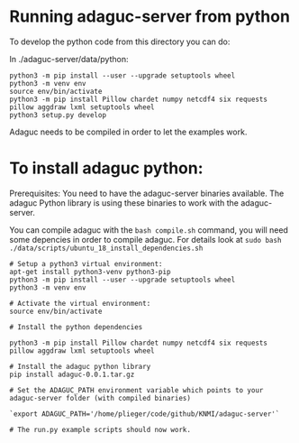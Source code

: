# Running adaguc-server from python


To develop the python code from this directory you can do:

In ./adaguc-server/data/python:
```
python3 -m pip install --user --upgrade setuptools wheel
python3 -m venv env
source env/bin/activate
python3 -m pip install Pillow chardet numpy netcdf4 six requests pillow aggdraw lxml setuptools wheel
python3 setup.py develop
```

Adaguc needs to be compiled in order to let the examples work.


# To install adaguc python:

Prerequisites: You need to have the adaguc-server binaries available. The adaguc Python library is using these binaries to work with the adaguc-server.  

You can compile adaguc with the `bash compile.sh` command, you will need some depencies in order to compile adaguc. For details look at ```sudo bash ./data/scripts/ubuntu_18_install_dependencies.sh ```

```
# Setup a python3 virtual environment:
apt-get install python3-venv python3-pip
python3 -m pip install --user --upgrade setuptools wheel
python3 -m venv env

# Activate the virtual environment:
source env/bin/activate

# Install the python dependencies

python3 -m pip install Pillow chardet numpy netcdf4 six requests pillow aggdraw lxml setuptools wheel

# Install the adaguc python library
pip install adaguc-0.0.1.tar.gz

# Set the ADAGUC_PATH environment variable which points to your adaguc-server folder (with compiled binaries)

`export ADAGUC_PATH='/home/plieger/code/github/KNMI/adaguc-server'`

# The run.py example scripts should now work.



```